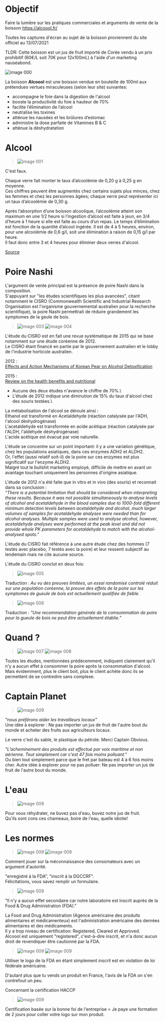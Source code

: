 # Objectif
Faire la lumière sur les pratiques commerciales et arguments de vente de la boisson https://alcoool.fr/

Toutes les captures d'écran au sujet de la boisson proviennent du site officiel au 13/07/2021

TLDR: Cette boisson est un jus de fruit importé de Corée vendu à un prix prohibitif (60€/L soit 70€ pour 12x100mL) à l'aide d'un marketing nauséabond.

![image 000](/png/00.png)

La boisson **Alcoool** est une boisson vendue en bouteille de 100ml aux prétendues vertues miraculeuses (selon leur site) suivantes:
- accompagne le foie dans la digestion de l'alcool
- booste la productivité du foie à hauteur de 70%
- facilite l’élimination de l’alcool
- neutralise les toxines
- atténue les nausées et les brûlures d’estomac
- administre la dose parfaite de Vitamines B & C
- atténue la déshydratation


# Alcool

> ![image 001](/png/01.png)

C'est faux.

Chaque verre fait monter le taux d’alcoolémie de 0,20 g à 0,25 g en moyenne.\
Ces chiffres peuvent être augmentés chez certains sujets plus minces, chez les femmes et chez les personnes âgées; chaque verre peut représenter ici un taux d’alcoolémie de 0,30 g.

Après l’absorption d’une boisson alcoolique, l’alcoolémie atteint son maximum en une 1/2 heure si l’ingestion d’alcool est faite à jeun, en 3/4 d’heure à 1 heure si elle est faite au cours d’un repas. Le temps d’élimination est fonction de la quantité d’alcool ingérée. Il est de 4 à 5 heures, environ, pour une alcoolémie de 0,6 g/l, soit une élimination à raison de 0,15 g/l par heure.\
Il faut donc entre 3 et 4 heures pour éliminer deux verres d'alcool.

[Source](https://www.permis-de-exploitation.com/785-l-500mg-alcool.html)

# Poire Nashi

L'argument de vente principal est la présence de poire Nashi dans la composition.\
S'appuyant sur "les études scientifiques les plus avancées", citant notamment le CISRO (Commonwealth Scientific and Industrial Research Organisation est l'organisme gouvernemental australien pour la recherche scientifique), la poire Nashi permettrait de réduire grandement les symptomes de la geule de bois.

> ![image 003](/png/cisro1.png)
> ![image 004](/png/cisro2.png)

L'étude du CISRO est en fait une revue systématique de 2015 qui se base notamment sur une étude coréenne de 2012.\
Le CISRO étant financé en partie par le gouvernement australien et le lobby de l'industrie horticole australien.

2012 : \
[Effects and Action Mechanisms of Korean Pear on Alcohol Detoxification](https://github.com/Krokodyl/alcoool/blob/main/pdf/effects%20and%20action%20mechanisms%20of%20korean%20pear%20on%20alcohol%20detoxification.pdf)

2015 : \
[Review on the health benefits and nutritional](https://github.com/Krokodyl/alcoool/blob/main/pdf/review%20on%20the%20health%20benefits%20and%20nutritional.pdf)

- Aucune des deux études n'avance le chiffre de 70%.\
- L'étude de 2012 indique une diminution de 15% du taux d'alcool chez des souris testées.\

La métabolisation de l'alcool se déroule ainsi :\
Ethanol est transformé en Acetaldehyde (réaction catalysée par l'ADH, l'alcool déshydrogénase)\
L'acetaldehyde est transformée en acide acétique (réaction catalysée par l'ALDH, l'aldéhyde déshydrogénase)\
L'acide acétique est évacué par voie naturelle.

L'étude se concentre sur un point important: il y a une variation génétique, chez les populations asiatiques, dans ces enzymes ADH2 et ALDH2.\
Or, l'effet (aussi relatif soit-il) de la poire sur ces enzymes est plus significatif sur l'enzyme ALDH2.\
Malgré tout le bullshit marketing employé, difficile de mettre en avant un avantage touchant uniquement les personnes d'origine asiatique.

L'étude de 2012 n'a été faite que in vitro et in vivo (des souris) et reconnait dans sa conclusion :\
*"There is a potential limitation that should be
 considered when interpreting these results. Because it
 was not possible simultaneously to analyse levels of
 alcohol and acetaldehyde in the blood samples due to
 1000-fold different minimum detection levels between
 acetaldehyde and alcohol, much larger volumes of
 samples for acetaldehyde analyses were needed than
 for alcohol analyses. Multiple samples were used to
 analyse alcohol, however, acetaldehyde analyses were
 performed at the peak level and did not provide whole
 PK parameters for acetaldehyde to match with the
 alcohol-analysed spots."*

L'étude du CISRO fait référence à une autre étude chez des hommes (7 testés avec placebo, 7 testés avec la poire) et leur ressenti subjectif au lendemain mais ne cite aucune source.

L'étude du CISRO conclut en deux fois:

> ![image 005](/png/conclu1.png)

Traduction : *Au vu des preuves limitées, un essai randomisé controlé réduit sur une population coréenne, la preuve des effets de la poire sur les symptomes de gueule de bois est actuellement qualifiée de faible.*

> ![image 006](/png/conclu2.png)

Traduction : *"Une recommendation générale de la comsommation de poire pour la gueule de bois ne peut être actuellement établie."*

# Quand ?

> ![image 007](/png/quand1.png)
> ![image 008](/png/quand2.png)

Toutes les études, mentionnées prédécemment, indiquent clairement qu'il n'y a aucun effet à consommer la poire après la consommation d'alcool.\
Mais évidemment, plus le client boit, plus le client achète donc ils se permettent de se contredire sans complexe.

# Captain Planet

> ![image 009](/png/virtue-signaling.png)

*"nous préférons aider les travailleurs locaux"*\
Une idée à explorer : Ne pas importer un jus de fruit de l'autre bout du monde et acheter des fruits aux agriculteurs locaux.

Le verre c'est du sable, le plastique du pétrole. Merci Captain Obvious.

*"L’acheminement des produits est effectué par voix maritime et non aérienne. Tout simplement car c'est 47 fois moins polluant."*\
Ou bien tout simplement parce que le fret par bateau est 4 à 6 fois moins cher.
Autre idée à explorer pour ne pas polluer: Ne pas importer un jus de fruit de l'autre bout du monde.

# L'eau

> ![image 009](/png/eau1.png)

Pour vous réhydrater, ne buvez pas d'eau, buvez notre jus de fruit.\
Qu'ils sont cons ces chameaux, boire de l'eau, quelle idiotie!

# Les normes


> ![image 009](/png/norme.png)
> ![image 009](/png/norme2.png)

Comment jouer sur la méconnaissance des consomateurs avec un argument d'autorité.

"enregistré à la FDA", "inscrit à la DGCCRF".\
Félicitations, vous savez remplir un formulaire.

> ![image 009](/png/henri.png)

"Il n'y a aucun effet secondaire car notre laboratoire est inscrit auprès de la Food & Drug Administration (FDA)."

La Food and Drug Administration (Agence américaine des produits alimentaires et médicamenteux) est l'administration américaine des denrées alimentaires et des médicaments.\
Il y a trop niveau de certification: Registered, Cleared et Approved.\
Alcoool est uniquement "registered", c'est-à-dire inscrit, et n'a donc aucun droit de revendiquer être cautionné par la FDA.


> ![image 009](/png/fda1.png)
> ![image 009](/png/fda2.png)

Utiliser le logo de la FDA en étant simplement inscrit est en violation de loi fédérale américaine.

D'autant plus que tu vends un produit en France, l'avis de la FDA on s'en contrefout un peu.

Concernant la certification HACCP

> ![image 009](/png/haccp.png)

Certification basée sur la bonne foi de l'entreprise = Je paye une formation de 2 jours pour coller votre logo sur mon produit.

